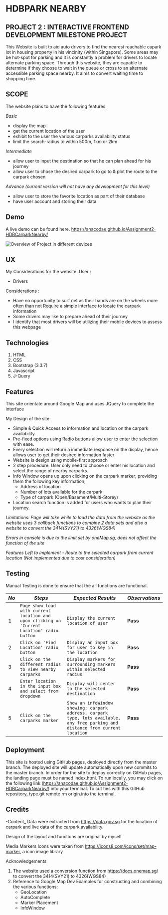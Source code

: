 # HDBPARK NEARBY

## PROJECT  2 :  INTERACTIVE FRONTEND DEVELOPMENT MILESTONE PROJECT

This Website is built to aid auto drivers to find the nearest reachable capark lot in housing property in his vincinity (within Singapore). 
Some areas may be hot-spot for parking and it is constantly a problem for drivers to locate alternate parking space.
Through this website, they are capable to determine if they choose to wait in the queue or cross to an alternate accessible parking space nearby.
It aims to convert waiting time to shopping time.

## SCOPE
The website plans to have the following features.

_Basic_
- display the map
- get the current location of the user
- exhibit to the user the various carparks availability status
- limit the search-radius to within 500m, 1km or 2km

_Intermediate_
- allow user to input the destination so that he can plan ahead for his journey
- allow user to chose the desired carpark to go to & plot the route to the carpark chosen

_Advance (current version will not have any development for this level)_
- allow user to store the favorite location as part of their database
- have user account and storing their data

## Demo

A live demo can be found here. https://anacodae.github.io/Assignment2-HDBCarparkNearby/ 

![Overview of Project in different devices](https://raw.githubusercontent.com/AnaCodaE/Assignment2-HDBCarparkNearby/master/images/project.png)

## UX
My Considerations for the website:
User : 
- Drivers

Considerations :  
- Have no opportunity to surf net as their hands are on the wheels more often than not Require a simple interface to locate the carpark information
- Some drivers may like to prepare ahead of their journey
- I identify that most drivers will be utilizing their mobile devices to assess this webpage

## Technologies
1. HTML
2. CSS
3. Bootstrap (3.3.7)
4. Javascript
5. J-Query

## Features
This site orientate around Google Map and uses JQuery to complete the interface

My Design of the site:
- Simple & Quick Access to information and location on the carpark availability.
- Pre-fixed options using Radio buttons allow user to enter the selection with ease.
- Every selection will return a immediate response on the display, hence allows user to get their desired information faster
- Website is design using mobile-first approach
- 2 step procedure. User only need to choose or enter his location and select the range of nearby carparks.
- Info Window opens up upon clicking on the carpark marker; providing them the following key information;
    - Address of location
    - Number of lots available for the carpark
    - Type of carpark (Open/Basement/Multi-Storey)
- Location search function is added for users who wants to plan their journey.

_Limitations: Page will take while to load the data from the website as the website uses 3 callback functions to combine 2 data sets and also a website to convert the 3414(SVY21) to 4326(WGS84)_

_Errors in console is due to the limit set by oneMap.sg, does not affect the function of the site_

_Features Left to Implement_
_- Route to the selected carpark from current location (Not implemented due to cost consideration)_

## Testing
Manual Testing is done to ensure that the all functions are functional.


*No* | *Steps* | *Expected Results* | *Observations*
--- | --- | --- | ---
1 | `Page show load with current location and upon clicking on 'Current Location' radio button` | `Display the current location of user` | **Pass** 
2 | `Click on 'Find Location' radio button` | `Display an input box for user to key in the location` | **Pass** 
3 | `Click on the different radius to view nearby carparks` | `Display markers for surrounding markers within selected radius` | **Pass** 
4 | `Enter location in the input box and select from dropdown` | `Display will center to the selected destination` | **Pass** 
5 | `Click on the carparks marker` | `Show an infoWindow showing; carpark address, carpark type, lots available, any free parking and distance from current location` | **Pass** 

## Deployment

This site is hosted using GitHub pages, deployed directly from the master branch. 
The deployed site will update automatically upon new commits to the master branch. In order for the site to deploy correctly on GitHub pages, the landing page must be named index.html.
To run locally, you may click on the following link (https://anacodae.github.io/Assignment2-HDBCarparkNearby/)   into your terminal. 
To cut ties with this GitHub repository, type.git remote rm origin.into the terminal.

## Credits

-Content_
Data were extracted from https://data.gov.sg for the location of carpark and live data of the carpark availability.
 
Design of the layout and functions are original by myself

Media
Markers Icons were taken from https://icons8.com/icons/set/map-marker, a icon image library

Acknowledgements
1. The website used a conversion function from https://docs.onemap.sg/ to convert the 3414(SVY21) to 4326(WGS84)
2. Reference to Google Map Dev Examples for constructing and combining the various functions;
    - GeoLocation
    - AutoComplete
    - Marker Placement
    - InfoWindow
 
